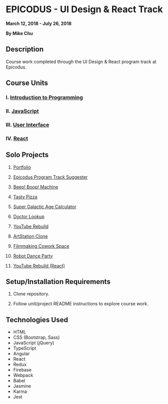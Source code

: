 # EPICODUS - UI Design & React Track

**March 12, 2018 - July 26, 2018**

**By Mike Chu**

## Description

Course work completed through the UI Design & React program track at Epicodus.

## Course Units

### I. [Introduction to Programming](unit-01-intro)

### II. [JavaScript](unit-02-javascript)

### III. [User Interface](unit-03-ui)

### IV. [React](unit-04-react)

## Solo Projects

1. [Portfolio](solo-projects/01-portfolio)

2. [Epicodus Program Track Suggester](solo-projects/02-track-suggester)

3. [Beep! Boop! Machine](solo-projects/03-beep-boop)

4. [Tasty Pizza](solo-projects/04-tasty-pizza)

5. [Super Galactic Age Calculator](solo-projects/05-galactic-age)

6. [Doctor Lookup](solo-projects/06-doctor-lookup)

7. [YouTube Rebuild](solo-projects/07-youtube-rebuild)

8. [ArtStation Clone](solo-projects/08-artstation-clone)

9. [Filmmaking Cowork Space](solo-projects/09-cowork-space)

10. [Robot Dance Party](solo-projects/10-robot-dance-party)

11. [YouTube Rebuild (React)](solo-projects/11-youtube-rebuild-react)

## Setup/Installation Requirements

1. Clone repository.

2. Follow unit/project README instructions to explore course work.

## Technologies Used

- HTML
- CSS (Bootstrap, Sass)
- JavaScript (jQuery)
- TypeScript
- Angular
- React
- Redux
- Firebase
- Webpack
- Babel
- Jasmine
- Karma
- Jest

